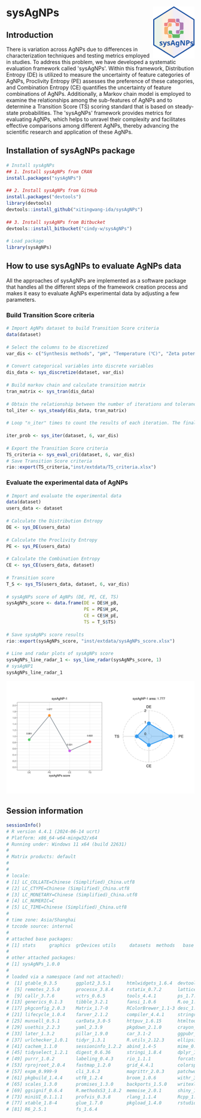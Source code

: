 # sysAgNPs <a href="https://github.com/xitingwang-ida/sysAgNPs"><img src="man/figures/logo.svg" align="right" height="139" /></a>

## Introduction

There is variation across AgNPs due to differences in characterization techniques and testing metrics employed in studies. To address this problem, we have developed a systematic evaluation framework called 'sysAgNPs'. Within this framework, Distribution Entropy (DE) is utilized to measure the uncertainty of  feature categories of AgNPs, Proclivity Entropy (PE) assesses the preference of these categories, and Combination Entropy (CE) quantifies the uncertainty of feature combinations of AgNPs. Additionally, a Markov chain model is employed to examine the relationships among the sub-features of AgNPs and to determine a Transition Score (TS) scoring standard that is based on steady-state probabilities. The 'sysAgNPs' framework provides metrics for evaluating AgNPs, which helps to unravel their complexity and facilitates effective comparisons among different AgNPs, thereby advancing the scientific research and application of these AgNPs.

## Installation of sysAgNPs package

```R
# Install sysAgNPs 
## 1. Install sysAgNPs from CRAN
install.packages("sysAgNPs")

## 2. Install sysAgNPs from GitHub
install.packages("devtools")
library(devtools)
devtools::install_github("xitingwang-ida/sysAgNPs")

## 3. Install sysAgNPs from Bitbucket
devtools::install_bitbucket("cindy-w/sysAgNPs")

# Load package
library(sysAgNPs)
```

## How to use sysAgNPs to evaluate AgNPs data
All the approaches of sysAgNPs are implemented as a software package that handles all the different steps of the framework creation process and makes it easy to evaluate AgNPs experimental data by adjusting a few parameters.

### Build Transition Score criteria

```R
# Import AgNPs dataset to build Transition Score criteria
data(dataset)

# Select the columns to be discretized
var_dis <- c("Synthesis methods", "pH", "Temperature (℃)", "Zeta potential (mV)","Size (nm)", "Shape", "Applications")

# Convert categorical variables into discrete variables
dis_data <- sys_discretize(dataset, var_dis)

# Build markov chain and calculate transition matrix
tran_matrix <- sys_tran(dis_data)

# Obtain the relationship between the number of iterations and tolerance
tol_iter <- sys_steady(dis_data, tran_matrix)

# Loop "n_iter" times to count the results of each iteration. The final steady-state result is reached when the number of iterations is "n_iter"

iter_prob <- sys_iter(dataset, 6, var_dis)

# Export the Transition Score criteria
TS_criteria <- sys_eval_cri(dataset, 6, var_dis)
# Save Transition Score criteria
rio::export(TS_criteria,"inst/extdata/TS_criteria.xlsx")
```

### Evaluate the experimental data of AgNPs

```R
# Import and evaluate the experimental data
data(dataset)
users_data <- dataset

# Calculate the Distribution Entropy
DE <- sys_DE(users_data)

# Calculate the Proclivity Entropy
PE <- sys_PE(users_data)

# Calculate the Combination Entropy
CE <- sys_CE(users_data, dataset)

# Transition score
T_S <- sys_TS(users_data, dataset, 6, var_dis)

# sysAgNPs score of AgNPs (DE, PE, CE, TS)
sysAgNPs_score <- data.frame(DE = DE$H_pB,
                             PE = PE$H_pK,
                             CE = CE$H_pE,
                             TS = T_S$TS)

# Save sysAgNPs score results
rio::export(sysAgNPs_score, "inst/extdata/sysAgNPs_score.xlsx")

# Line and radar plots of sysAgNPs score                            
sysAgNPs_line_radar_1 <- sys_line_radar(sysAgNPs_score, 1)
# sysAgNP1
sysAgNPs_line_radar_1
```
![](man/figures/sysAgNP1.png)<!-- -->

## Session information
```R
sessionInfo()
# R version 4.4.1 (2024-06-14 ucrt)
# Platform: x86_64-w64-mingw32/x64
# Running under: Windows 11 x64 (build 22631)
# 
# Matrix products: default
# 
# 
# locale:
# [1] LC_COLLATE=Chinese (Simplified)_China.utf8 
# [2] LC_CTYPE=Chinese (Simplified)_China.utf8   
# [3] LC_MONETARY=Chinese (Simplified)_China.utf8
# [4] LC_NUMERIC=C                               
# [5] LC_TIME=Chinese (Simplified)_China.utf8    
# 
# time zone: Asia/Shanghai
# tzcode source: internal
# 
# attached base packages:
# [1] stats     graphics  grDevices utils     datasets  methods   base     
# 
# other attached packages:
# [1] sysAgNPs_1.0.0
# 
# loaded via a namespace (and not attached):
#  [1] gtable_0.3.5       ggplot2_3.5.1      htmlwidgets_1.6.4  devtools_2.4.5    
#  [5] remotes_2.5.0      processx_3.8.4     rstatix_0.7.2      lattice_0.22-6    
#  [9] callr_3.7.6        vctrs_0.6.5        tools_4.4.1        ps_1.7.7          
# [13] generics_0.1.3     tibble_3.2.1       fansi_1.0.6        R.oo_1.26.0       
# [17] pkgconfig_2.0.3    Matrix_1.7-0       RColorBrewer_1.1-3 desc_1.4.3        
# [21] lifecycle_1.0.4    farver_2.1.2       compiler_4.4.1     stringr_1.5.1     
# [25] munsell_0.5.1      carData_3.0-5      httpuv_1.6.15      htmltools_0.5.8.1 
# [29] usethis_2.2.3      yaml_2.3.9         pkgdown_2.1.0      crayon_1.5.3      
# [33] later_1.3.2        pillar_1.9.0       car_3.1-2          ggpubr_0.6.0      
# [37] urlchecker_1.0.1   tidyr_1.3.1        R.utils_2.12.3     ellipsis_0.3.2    
# [41] cachem_1.1.0       sessioninfo_1.2.2  abind_1.4-5        mime_0.12         
# [45] tidyselect_1.2.1   digest_0.6.36      stringi_1.8.4      dplyr_1.1.4       
# [49] purrr_1.0.2        labeling_0.4.3     rio_1.1.1          forcats_1.0.0     
# [53] rprojroot_2.0.4    fastmap_1.2.0      grid_4.4.1         colorspace_2.1-0  
# [57] expm_0.999-9       cli_3.6.3          magrittr_2.0.3     patchwork_1.2.0   
# [61] pkgbuild_1.4.4     utf8_1.2.4         broom_1.0.6        withr_3.0.0       
# [65] scales_1.3.0       promises_1.3.0     backports_1.5.0    writexl_1.5.0     
# [69] ggsignif_0.6.4     R.methodsS3_1.8.2  memoise_2.0.1      shiny_1.8.1.1     
# [73] miniUI_0.1.1.1     profvis_0.3.8      rlang_1.1.4        Rcpp_1.0.13       
# [77] xtable_1.8-4       glue_1.7.0         pkgload_1.4.0      rstudioapi_0.16.0 
# [81] R6_2.5.1           fs_1.6.4  
```
